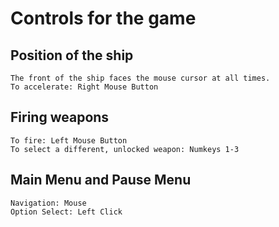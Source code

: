 # Controls for the game

## Position of the ship
	The front of the ship faces the mouse cursor at all times.
	To accelerate: Right Mouse Button

## Firing weapons	
	To fire: Left Mouse Button
	To select a different, unlocked weapon: Numkeys 1-3

## Main Menu and Pause Menu
	Navigation: Mouse
	Option Select: Left Click

